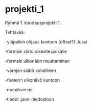 # projekti_1

Ryhmä 1. koodausprojekti 1.

Tehtävää:

-yläpalkin ohjaus kuntoon (offset?) Jussi

-formsin siirto oikealle paikalle

-formsin ulkonäön muuttaminen

-värejen säätö kohdilleen

-footerin ulkonäkö kuntoon

-mobiiliversio

-tiedot .json -tiedostoon

